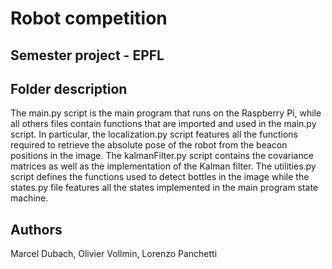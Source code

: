 # Robot competition 
Semester project - EPFL
---

## Folder description

The main.py script is the main program that runs on the Raspberry Pi, while all others files contain functions that are imported and used in the main.py script. In particular, the localization.py script features all the functions required to retrieve the absolute pose of the robot from the beacon positions in the image. The kalmanFilter.py script contains the covariance matrices as well as the implementation of the Kalman filter. The utilities.py script defines the functions used to detect bottles in the image while the states.py file features all the states implemented in the main program state machine.

## Authors
Marcel Dubach, Olivier Vollmin, Lorenzo Panchetti





